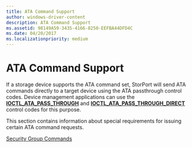 ```yaml
---
title: ATA Command Support
author: windows-driver-content
description: ATA Command Support
ms.assetid: 98149A59-3435-4166-8250-EEFBA44DFD4C
ms.date: 04/20/2017
ms.localizationpriority: medium
---
```


# ATA Command Support


If a storage device supports the ATA command set, StorPort will send ATA commands directly to a target device using the ATA passthrough control codes. Device management applications can use the [**IOCTL\_ATA\_PASS\_THROUGH**](https://msdn.microsoft.com/library/windows/hardware/ff559309) and [**IOCTL\_ATA\_PASS\_THROUGH\_DIRECT**](https://msdn.microsoft.com/library/windows/hardware/ff559315) control codes for this purpose.

This section contains information about special requirements for issuing certain ATA command requests.

[Security Group Commands](security-group-commands.md)

 

 




